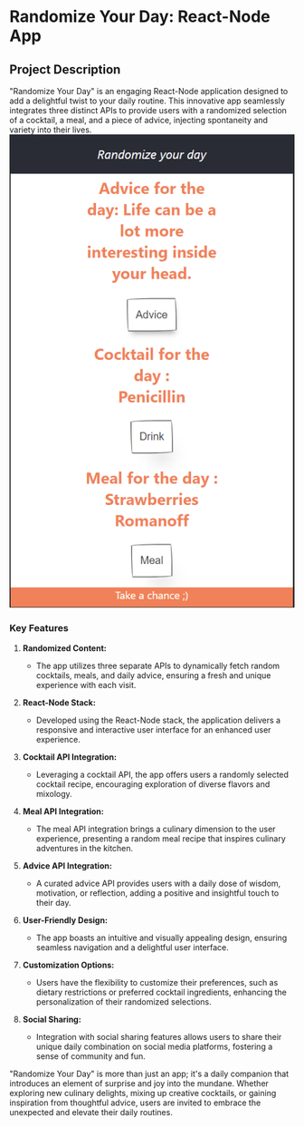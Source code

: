 # Randomize Your Day: React-Node App

## Project Description

"Randomize Your Day" is an engaging React-Node application designed to add a delightful twist to your daily routine. This innovative app seamlessly integrates three distinct APIs to provide users with a randomized selection of a cocktail, a meal, and a piece of advice, injecting spontaneity and variety into their lives.
<img src="react-app-main-page.PNG" style="text-align: center;"><br>

### Key Features

1. **Randomized Content:**
   - The app utilizes three separate APIs to dynamically fetch random cocktails, meals, and daily advice, ensuring a fresh and unique experience with each visit.

2. **React-Node Stack:**
   - Developed using the React-Node stack, the application delivers a responsive and interactive user interface for an enhanced user experience.

3. **Cocktail API Integration:**
   - Leveraging a cocktail API, the app offers users a randomly selected cocktail recipe, encouraging exploration of diverse flavors and mixology.

4. **Meal API Integration:**
   - The meal API integration brings a culinary dimension to the user experience, presenting a random meal recipe that inspires culinary adventures in the kitchen.

5. **Advice API Integration:**
   - A curated advice API provides users with a daily dose of wisdom, motivation, or reflection, adding a positive and insightful touch to their day.

6. **User-Friendly Design:**
   - The app boasts an intuitive and visually appealing design, ensuring seamless navigation and a delightful user interface.

7. **Customization Options:**
   - Users have the flexibility to customize their preferences, such as dietary restrictions or preferred cocktail ingredients, enhancing the personalization of their randomized selections.

8. **Social Sharing:**
   - Integration with social sharing features allows users to share their unique daily combination on social media platforms, fostering a sense of community and fun.

"Randomize Your Day" is more than just an app; it's a daily companion that introduces an element of surprise and joy into the mundane. Whether exploring new culinary delights, mixing up creative cocktails, or gaining inspiration from thoughtful advice, users are invited to embrace the unexpected and elevate their daily routines.

